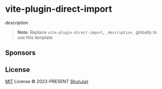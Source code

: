 # vite-plugin-direct-import

<!-- [![NPM Version][npm-version-src]][npm-version-href]
[![NPM Downloads][npm-downloads-src]][npm-downloads-href]
[![bundle][bundle-src]][bundle-href]
[![JSDocs][jsdocs-src]][jsdocs-href]
[![License][license-src]][license-href] -->

_description_

> **Note**:
> Replace `vite-plugin-direct-import`, `_description_` globally to use this template.

## Sponsors

## License

[MIT](./LICENSE) License © 2023-PRESENT [ShunJun](https://github.com/shunjun)

<!-- Badges -->
[npm-version-src]: https://img.shields.io/npm/v/vite-plugin-direct-import?style=flat&colorA=080f12&colorB=1fa669
[npm-version-href]: https://npmjs.com/package/vite-plugin-direct-import
[npm-downloads-src]: https://img.shields.io/npm/dm/vite-plugin-direct-import?style=flat&colorA=080f12&colorB=1fa669
[npm-downloads-href]: https://npmjs.com/package/vite-plugin-direct-import
[bundle-src]: https://img.shields.io/bundlephobia/minzip/vite-plugin-direct-import?style=flat&colorA=080f12&colorB=1fa669&label=minzip
[bundle-href]: https://bundlephobia.com/result?p=vite-plugin-direct-import
[license-src]: https://img.shields.io/github/license/antfu/vite-plugin-direct-import.svg?style=flat&colorA=080f12&colorB=1fa669
[license-href]: https://github.com/antfu/vite-plugin-direct-import/blob/main/LICENSE
[jsdocs-src]: https://img.shields.io/badge/jsdocs-reference-080f12?style=flat&colorA=080f12&colorB=1fa669
[jsdocs-href]: https://www.jsdocs.io/package/vite-plugin-direct-import
